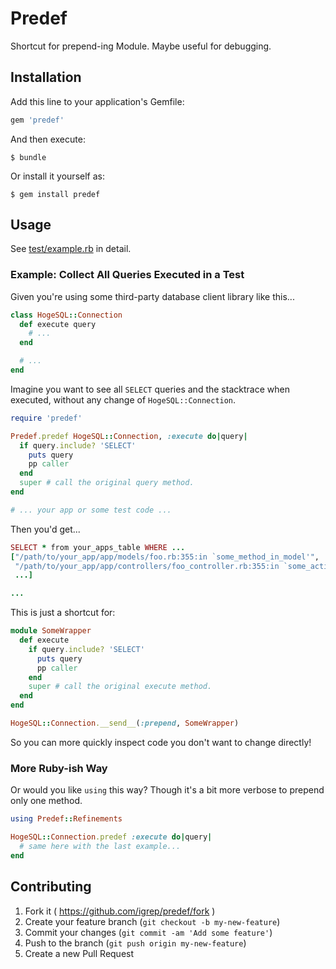 # Predef

Shortcut for prepend-ing Module. Maybe useful for debugging.

## Installation

Add this line to your application's Gemfile:

```ruby
gem 'predef'
```

And then execute:

    $ bundle

Or install it yourself as:

    $ gem install predef

## Usage

See [test/example.rb](test/example.rb) in detail.

### Example: Collect All Queries Executed in a Test

Given you're using some third-party database client library like this...

```ruby
class HogeSQL::Connection
  def execute query
    # ...
  end

  # ...
end
```

Imagine you want to see all `SELECT` queries and the stacktrace when executed, without any change of `HogeSQL::Connection`.

```ruby
require 'predef'

Predef.predef HogeSQL::Connection, :execute do|query|
  if query.include? 'SELECT'
    puts query
    pp caller
  end
  super # call the original query method.
end

# ... your app or some test code ...
```

Then you'd get...

```ruby
SELECT * from your_apps_table WHERE ...
["/path/to/your_app/app/models/foo.rb:355:in `some_method_in_model'",
 "/path/to/your_app/app/controllers/foo_controller.rb:355:in `some_action_in_controller'",
 ...]

...
```

This is just a shortcut for:

```ruby
module SomeWrapper
  def execute
    if query.include? 'SELECT'
      puts query
      pp caller
    end
    super # call the original execute method.
  end
end

HogeSQL::Connection.__send__(:prepend, SomeWrapper)
```

So you can more quickly inspect code you don't want to change directly!

### More Ruby-ish Way

Or would you like `using` this way?
Though it's a bit more verbose to prepend only one method.

```ruby
using Predef::Refinements

HogeSQL::Connection.predef :execute do|query|
  # same here with the last example...
end
```

## Contributing

1. Fork it ( https://github.com/igrep/predef/fork )
2. Create your feature branch (`git checkout -b my-new-feature`)
3. Commit your changes (`git commit -am 'Add some feature'`)
4. Push to the branch (`git push origin my-new-feature`)
5. Create a new Pull Request
